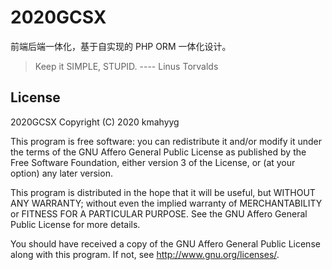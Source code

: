 # 2020GCSX

前端后端一体化，基于自实现的 PHP ORM 一体化设计。

> Keep it SIMPLE, STUPID.
>            ---- Linus Torvalds

## License

 2020GCSX
 Copyright (C) 2020 kmahyyg
 
 This program is free software: you can redistribute it and/or modify
 it under the terms of the GNU Affero General Public License as published by
 the Free Software Foundation, either version 3 of the License, or
 (at your option) any later version.
 
 This program is distributed in the hope that it will be useful,
 but WITHOUT ANY WARRANTY; without even the implied warranty of
 MERCHANTABILITY or FITNESS FOR A PARTICULAR PURPOSE.  See the
 GNU Affero General Public License for more details.
 
 You should have received a copy of the GNU Affero General Public License
 along with this program.  If not, see <http://www.gnu.org/licenses/>.

